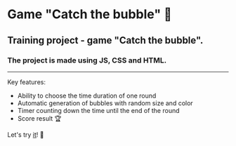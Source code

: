 # Game "Catch the bubble" :balloon:

## Training project - game "Catch the bubble". 

### The project is made using JS, CSS and HTML.
---
Key features:

* Ability to choose the time duration of one round
* Automatic generation of bubbles with random size and color
* Timer counting down the time until the end of the round
* Score result	:trophy:

 Let's try [it](https://valeryiatselesh.github.io/game-catch-bubble/)! :zany_face:
